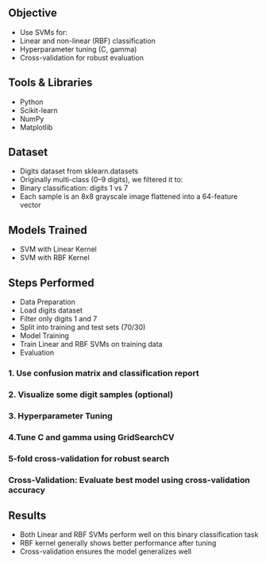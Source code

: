 ## Objective
- Use SVMs for:
- Linear and non-linear (RBF) classification
- Hyperparameter tuning (C, gamma)
- Cross-validation for robust evaluation

## Tools & Libraries
- Python
- Scikit-learn
- NumPy
- Matplotlib

## Dataset
- Digits dataset from sklearn.datasets
- Originally multi-class (0–9 digits), we filtered it to:
- Binary classification: digits 1 vs 7
- Each sample is an 8x8 grayscale image flattened into a 64-feature vector

## Models Trained
- SVM with Linear Kernel
- SVM with RBF Kernel

## Steps Performed
- Data Preparation
- Load digits dataset
- Filter only digits 1 and 7
- Split into training and test sets (70/30)
- Model Training
- Train Linear and RBF SVMs on training data
- Evaluation

### 1. Use confusion matrix and classification report
### 2. Visualize some digit samples (optional)
### 3. Hyperparameter Tuning
### 4.Tune C and gamma using GridSearchCV
### 5-fold cross-validation for robust search
### Cross-Validation: Evaluate best model using cross-validation accuracy

## Results
- Both Linear and RBF SVMs perform well on this binary classification task
- RBF kernel generally shows better performance after tuning
- Cross-validation ensures the model generalizes well
